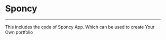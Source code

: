 # Sponcy

---

This includes the code of Sponcy App.
Which can be used to create Your Own portfolio
